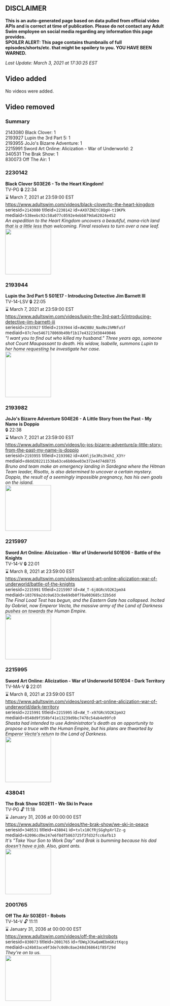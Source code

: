 ## DISCLAIMER
**This is an auto-generated page based on data pulled from official video APIs and is correct at time of publication. Please do not contact any Adult Swim employee on social media regarding any information this page provides.**  
**SPOILER ALERT: This page contains thumbnails of full episodes/shorts/etc. that might be spoilery to you. YOU HAVE BEEN WARNED.**  

_Last Update: March 3, 2021 at 17:30:25 EST_
## Video added
No videos were added.  
## Video removed
### Summary
2143080 Black Clover: 1  
2193927 Lupin the 3rd Part 5: 1  
2193955 JoJo's Bizarre Adventure: 1  
2215991 Sword Art Online: Alicization - War of Underworld: 2  
340531 The Brak Show: 1  
830073 Off The Air: 1  
### 2230142
**Black Clover S03E26 - To the Heart Kingdom!**  
TV-PG 🔒 22:34  
⌛ March 7, 2021 at 23:59:00 EST  
https://www.adultswim.com/videos/black-clover/to-the-heart-kingdom  
seriesid=`2143080` titleid=`2230142` id=`AXO7ZNItC8QgH-t19KPk` mediaid=`538eebc92c58a077c0592e4ebb879da62024e452`  
_An expedition to the Heart Kingdom uncovers a beautiful, mana-rich land that is a little less than welcoming. Finral resolves to turn over a new leaf._  
<a href="https://media.cdn.adultswim.com/uploads/20200806/thumbnails/2_20861626259-BlackClover_128.jpg"><img src="https://media.cdn.adultswim.com/uploads/20200806/thumbnails/2_20861626259-BlackClover_128.jpg" height="144px" /></a>
### 2193944
**Lupin the 3rd Part 5 S01E17 - Introducing Detective Jim Barnett III**  
TV-14-LSV 🔒 22:05  
⌛ March 7, 2021 at 23:59:00 EST  
https://www.adultswim.com/videos/lupin-the-3rd-part-5/introducing-detective-jim-barnett-iii  
seriesid=`2193927` titleid=`2193944` id=`AW28BU_NadNs2hMNfuSf` mediaid=`87c7ee5467178069b49bf1b17e43223d38449046`  
_"I want you to find out who killed my husband." Three years ago, someone shot Count Maupassant to death. His widow, Isabelle, summons Lupin to her home requesting he investigate her case._  
<a href="https://media.cdn.adultswim.com/uploads/20191012/thumbnails/2_1910121133117-lupinthe3rdpt5_017.jpg"><img src="https://media.cdn.adultswim.com/uploads/20191012/thumbnails/2_1910121133117-lupinthe3rdpt5_017.jpg" height="144px" /></a>
### 2193982
**JoJo's Bizarre Adventure S04E26 - A Little Story from the Past - My Name is Doppio**  
 🔒 22:38  
⌛ March 7, 2021 at 23:59:00 EST  
https://www.adultswim.com/videos/jo-jos-bizarre-adventure/a-little-story-from-the-past-my-name-is-doppio  
seriesid=`2193955` titleid=`2193982` id=`AXHljSe3Rs3h4hI_X3Yr` mediaid=`d8dd202211538a63ce6b0dee03e372e4d74d8735`  
_Bruno and team make an emergency landing in Sardegna where the Hitman Team leader, Risotto, is also determined to uncover a certain mystery. Doppio, the result of a seemingly impossible pregnancy, has his own goals on the island._  
<a href="https://media.cdn.adultswim.com/uploads/20200505/thumbnails/2_20551155581-jojo_goldenwind_026.jpg"><img src="https://media.cdn.adultswim.com/uploads/20200505/thumbnails/2_20551155581-jojo_goldenwind_026.jpg" height="144px" /></a>
### 2215997
**Sword Art Online: Alicization - War of Underworld S01E06 - Battle of the Knights**  
TV-14-V 🔒 22:01  
⌛ March 8, 2021 at 23:59:00 EST  
https://www.adultswim.com/videos/sword-art-online-alicization-war-of-underworld/battle-of-the-knights  
seriesid=`2215991` titleid=`2215997` id=`AW_T-6j8GRcVO2K2pmX4` mediaid=`103769a2dc0a633c8e69db0f78a003685c32b5dd`  
_The Final Load Test has begun, and the Eastern Gate has collapsed. Incited by Gabriel, now Emperor Vecta, the massive army of the Land of Darkness pushes on towards the Human Empire._  
<a href="https://media.cdn.adultswim.com/uploads/20200123/thumbnails/2_201231457562-SAO_WoU_006.jpg"><img src="https://media.cdn.adultswim.com/uploads/20200123/thumbnails/2_201231457562-SAO_WoU_006.jpg" height="144px" /></a>
### 2215995
**Sword Art Online: Alicization - War of Underworld S01E04 - Dark Territory**  
TV-MA-V 🔒 22:01  
⌛ March 8, 2021 at 23:59:00 EST  
https://www.adultswim.com/videos/sword-art-online-alicization-war-of-underworld/dark-territory  
seriesid=`2215991` titleid=`2215995` id=`AW_T-x97GRcVO2K2pmX2` mediaid=`0548d9f358bf41e13239d9bc7478c54ab4e99fc0`  
_Shasta had intended to use Administrator's death as an opportunity to propose a truce with the Human Empire, but his plans are thwarted by Emperor Vecta's return to the Land of Darkness._  
<a href="https://media.cdn.adultswim.com/uploads/20200123/thumbnails/2_201231457226-SAO_WoU_004.jpg"><img src="https://media.cdn.adultswim.com/uploads/20200123/thumbnails/2_201231457226-SAO_WoU_004.jpg" height="144px" /></a>
### 438041
**The Brak Show S02E11 - We Ski In Peace**  
TV-PG 🔓 11:18  
⌛ January 31, 2036 at 00:00:00 EST  
https://www.adultswim.com/videos/the-brak-show/we-ski-in-peace  
seriesid=`340531` titleid=`438041` id=`txlx10CfRjSGghpXrlZz-g` mediaid=`62096cd9e247e6f8df5863725f3fd32fcc6afb13`  
_It's "Take Your Son to Work Day" and Brak is bumming because his dad doesn't have a job. Also, giant ants._  
<a href="https://media.cdn.adultswim.com/uploads/20200302/thumbnails/2_20321430550-brak_2211.jpg"><img src="https://media.cdn.adultswim.com/uploads/20200302/thumbnails/2_20321430550-brak_2211.jpg" height="144px" /></a>
### 2001765
**Off The Air S03E01 - Robots**  
TV-14-V 🔓 11:11  
⌛ January 31, 2036 at 00:00:00 EST  
https://www.adultswim.com/videos/off-the-air/robots  
seriesid=`830073` titleid=`2001765` id=`fDWqJCKwQaWEbmGKztKqcg` mediaid=`a24b03ace0f3de7c0d0c8ae248d368641f85f29d`  
_They're on to us._  
<a href="https://media.cdn.adultswim.com/uploads/20200312/thumbnails/2_203121326464-offtheair_301_dup-20131223.jpg"><img src="https://media.cdn.adultswim.com/uploads/20200312/thumbnails/2_203121326464-offtheair_301_dup-20131223.jpg" height="144px" /></a>
